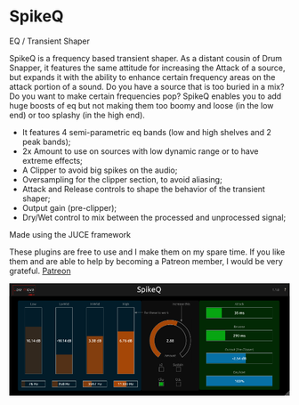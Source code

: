 # SpikeQ
EQ / Transient Shaper

SpikeQ is a frequency based transient shaper.
As a distant cousin of Drum Snapper, it features the same attitude for increasing the Attack of a source, but expands it with the ability to enhance certain frequency areas on the attack portion of a sound.
Do you have a source that is too buried in a mix?
Do you want to make certain frequencies pop?
SpikeQ enables you to add huge boosts of eq but not making them too boomy and loose (in the low end) or too splashy (in the high end).

- It features 4 semi-parametric eq bands (low and high shelves and 2 peak bands);
- 2x Amount to use on sources with low dynamic range or to have extreme effects;
- A Clipper to avoid big spikes on the audio;
- Oversampling for the clipper section, to avoid aliasing;
- Attack and Release controls to shape the behavior of the transient shaper;
- Output gain (pre-clipper);
- Dry/Wet control to mix between the processed and unprocessed signal;

Made using the JUCE framework

These plugins are free to use and I make them on my spare time. If you like them and are able to help by becoming a Patreon member, I would be very grateful.
[Patreon](https://www.patreon.com/lowwavestudios)

![Screenshot](spikeQ110.png)
